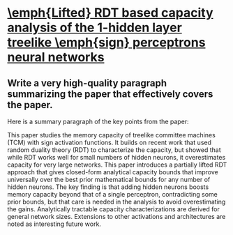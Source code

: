# [\emph{Lifted} RDT based capacity analysis of the 1-hidden layer treelike   \emph{sign} perceptrons neural networks](https://arxiv.org/abs/2312.08257)

## Write a very high-quality paragraph summarizing the paper that effectively covers the paper.

 Here is a summary paragraph of the key points from the paper:

This paper studies the memory capacity of treelike committee machines (TCM) with sign activation functions. It builds on recent work that used random duality theory (RDT) to characterize the capacity, but showed that while RDT works well for small numbers of hidden neurons, it overestimates capacity for very large networks. This paper introduces a partially lifted RDT approach that gives closed-form analytical capacity bounds that improve universally over the best prior mathematical bounds for any number of hidden neurons. The key finding is that adding hidden neurons boosts memory capacity beyond that of a single perceptron, contradicting some prior bounds, but that care is needed in the analysis to avoid overestimating the gains. Analytically tractable capacity characterizations are derived for general network sizes. Extensions to other activations and architectures are noted as interesting future work.
